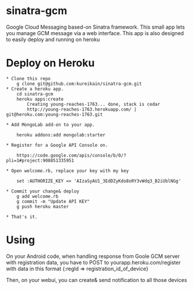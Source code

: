 sinatra-gcm
===========

Google Cloud Messaging based-on Sinatra framework. This small app lets you manage GCM message via a web interface. This app is also designed to easily deploy and running on heroku

Deploy on Heroku
==========
	
	* Clone this repo
		g clone git@github.com:kureikain/sinatra-gcm.git
	* Create a heroku app.
		cd sinatra-gcm
		heroku apps:create		
			Creating young-reaches-1763... done, stack is cedar
			http://young-reaches-1763.herokuapp.com/ | git@heroku.com:young-reaches-1763.git
			
	* Add MongoLab add-on to your app.
		
		heroku addons:add mongolab:starter
		
	* Register for a Google API Console on. 
		
		https://code.google.com/apis/console/b/0/?pli=1#project:908851335951
		
	* Open welcome.rb, replace your key with my key
		
		set :AUTHORIZE_KEY => 'AIzaSyAU1_3EdDZyKdo8oRY3vWdq3_B2iUblNGg' 
	
	* Commit your change& deploy
		g add welcome.rb
		g commit -m "Update API KEY"
		g push heroku master
	
	* That's it.
		
Using
==========

On your Android code, when handling response from Goole GCM server with registration data, you have to POST to yourapp.heroku.com/register with data in this format {:regId => registration_id_of_device}

Then, on your webui, you can create& send notification to all those devices

		


